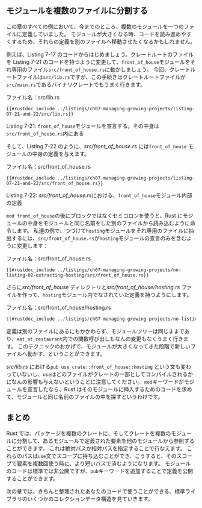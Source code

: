 <!--
## Separating Modules into Different Files
-->
## モジュールを複数のファイルに分割する

<!--
So far, all the examples in this chapter defined multiple modules in one file.
When modules get large, you might want to move their definitions to a separate
file to make the code easier to navigate.
-->
この章のすべての例において、今までのところ、複数のモジュールを一つのファイルに定義していました。
モジュールが大きくなる時、コードを読み進めやすくするため、それらの定義を別のファイルへ移動させたくなるかもしれません。

<!--
For example, let’s start from the code in Listing 7-17 and move the
`front_of_house` module to its own file *src/front_of_house.rs* by changing the
crate root file so it contains the code shown in Listing 7-21. In this case,
the crate root file is *src/lib.rs*, but this procedure also works with binary
crates whose crate root file is *src/main.rs*.
-->
例えば、Listing 7-17 のコードからはじめましょう。クレートルートのファイルを Listing 7-21 のコードを持つように変更して、`front_of_house`モジュールをそれ専用のファイル`src/front_of_house.rs`に動かしましょう。
今回、クレートルートファイルは`src/lib.rs`ですが、この手続きはクレートルートファイルが`src/main.rs`であるバイナリクレートでもうまく行きます。

<!--
<span class="filename">Filename: src/lib.rs</span>
-->
<span class="filename">ファイル名：src/lib.rs</span>

```rust,ignore
{{#rustdoc_include ../listings/ch07-managing-growing-projects/listing-07-21-and-22/src/lib.rs}}
```

<!--
<span class="caption">Listing 7-21: Declaring the `front_of_house` module whose
body will be in *src/front_of_house.rs*</span>
-->
<span class="caption">Listing 7-21: `front_of_house`モジュールを宣言する。その中身は`src/front_of_house.rs`内にある</span>

<!--
And *src/front_of_house.rs* gets the definitions from the body of the
`front_of_house` module, as shown in Listing 7-22.
-->
そして、Listing 7-22 のように、*src/front_of_house.rs* には`front_of_house` モジュールの中身の定義を与えます。

<!--
<span class="filename">Filename: src/front_of_house.rs</span>
-->
<span class="filename">ファイル名：src/front_of_house.rs</span>

```rust,ignore
{{#rustdoc_include ../listings/ch07-managing-growing-projects/listing-07-21-and-22/src/front_of_house.rs}}
```

<!--
<span class="caption">Listing 7-22: Definitions inside the `front_of_house`
module in *src/front_of_house.rs*</span>
-->
<span class="caption">Listing 7-22: *src/front_of_house.rs*における、`front_of_house`モジュール内部の定義</span>

<!--
Using a semicolon after `mod front_of_house` rather than using a block tells
Rust to load the contents of the module from another file with the same name as
the module. To continue with our example and extract the `hosting` module to
its own file as well, we change *src/front_of_house.rs* to contain only the
declaration of the `hosting` module:
-->
`mod front_of_house`の後にブロックではなくセミコロンを使うと、Rust にモジュールの中身をモジュールと同じ名前をした別のファイルから読み込むように命令します。
私達の例で、つづけて`hosting`モジュールをそれ専用のファイルに抽出するには、`src/front_of_house.rs`が`hosting`モジュールの宣言のみを含むように変更します：

<!--
<span class="filename">Filename: src/front_of_house.rs</span>
-->
<span class="filename">ファイル名：src/front_of_house.rs</span>

```rust,ignore
{{#rustdoc_include ../listings/ch07-managing-growing-projects/no-listing-02-extracting-hosting/src/front_of_house.rs}}
```

<!--
Then we create a *src/front_of_house* directory and a file
*src/front_of_house/hosting.rs* to contain the definitions made in the
`hosting` module:
-->
さらに*src/front_of_house* ディレクトリと*src/front_of_house/hosting.rs* ファイルを作って、`hosting`モジュール内でなされていた定義を持つようにします。

<!--
<span class="filename">Filename: src/front_of_house/hosting.rs</span>
-->
<span class="filename">ファイル名：src/front_of_house/hosting.rs</span>

```rust
{{#rustdoc_include ../listings/ch07-managing-growing-projects/no-listing-02-extracting-hosting/src/front_of_house/hosting.rs}}
```

<!--
The module tree remains the same, and the function calls in `eat_at_restaurant`
will work without any modification, even though the definitions live in
different files. This technique lets you move modules to new files as they grow
in size.
-->
定義は別のファイルにあるにもかかわらず、モジュールツリーは同じままであり、`eat_at_restaurant`内での関数呼び出しもなんの変更もなくうまく行きます。
このテクニックのおかげで、モジュールが大きくなってきた段階で新しいファイルへ動かす、ということができます。

<!--
Note that the `pub use crate::front_of_house::hosting` statement in
*src/lib.rs* also hasn’t changed, nor does `use` have any impact on what files
are compiled as part of the crate. The `mod` keyword declares modules, and Rust
looks in a file with the same name as the module for the code that goes into
that module.
-->
*src/lib.rs* における`pub use crate::front_of_house::hosting` という文も変わっていないし、`use`はどのファイルがクレートの一部としてコンパイルされるかになんの影響も与えないということに注意してください。
`mod`キーワードがモジュールを宣言したなら、Rust はそのモジュールに挿入するためのコードを求めて、モジュールと同じ名前のファイルの中を探すというわけです。

<!--
## Summary
-->
## まとめ

<!--
Rust lets you split a package into multiple crates and a crate into modules
so you can refer to items defined in one module from another module. You can do
this by specifying absolute or relative paths. These paths can be brought into
scope with a `use` statement so you can use a shorter path for multiple uses of
the item in that scope. Module code is private by default, but you can make
definitions public by adding the `pub` keyword.
-->
Rust では、パッケージを複数のクレートに、そしてクレートを複数のモジュールに分割して、あるモジュールで定義された要素を他のモジュールから参照することができます。
これは絶対パスか相対パスを指定することで行なえます。
これらのパスは`use`文でスコープに持ち込むことができ、こうすると、そのスコープで要素を複数回使う時に、より短いパスで済むようになります。
モジュールのコードは標準では非公開ですが、`pub`キーワードを追加することで定義を公開することができます。

<!--
In the next chapter, we’ll look at some collection data structures in the
standard library that you can use in your neatly organized code.
-->
次の章では、きちんと整理されたあなたのコードで使うことができる、標準ライブラリのいくつかのコレクションデータ構造を見ていきます。
